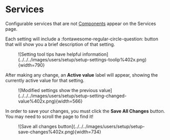# Services

Configurable services that are not [Components](components.md) appear on the Services page.

Each setting will include a :fontawesome-regular-circle-question: button that will show you a
brief description of that setting.

<figure markdown>
  ![Setting tool tips have helpful information](../../../images/users/setup/setup-settings-toolip%402x.png){width=790}
</figure>

After making any change, an **Active value** label will appear, showing the currently active value
for that setting.

<figure markdown>
  ![Modified settings show the previous value](../../../images/users/setup/setup-setting-changed-value%402x.png){width=566}
</figure>

In order to save your changes, you must click the **Save All Changes** button. You may need to scroll
the page to find it!

<figure markdown>
  ![Save all changes button](../../../images/users/setup/setup-save-changes%402x.png){width=734}
</figure>
